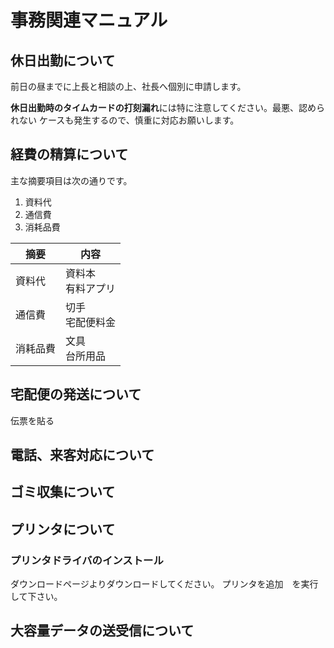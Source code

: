 # 事務関連マニュアル
## 休日出勤について
前日の昼までに上長と相談の上、社長へ個別に申請します。

**休日出勤時のタイムカードの打刻漏れ**には特に注意してください。最悪、認められない
ケースも発生するので、慎重に対応お願いします。

## 経費の精算について
主な摘要項目は次の通りです。
1. 資料代
1. 通信費
1. 消耗品費

| 摘要| 内容
|- |-
| 資料代| 資料本<br>有料アプリ
| 通信費| 切手<br>宅配便料金
| 消耗品費| 文具<br>台所用品




## 宅配便の発送について
伝票を貼る
## 電話、来客対応について
## ゴミ収集について
## プリンタについて
### プリンタドライバのインストール
ダウンロードページよりダウンロードしてください。
プリンタを追加　を実行して下さい。
## 大容量データの送受信について

